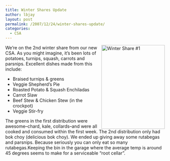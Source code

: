 ```yaml
---
title: Winter Shares Update
author: lbjay
layout: post
permalink: /2007/12/24/winter-shares-update/
categories:
  - CSA
---
```

<abbr class="unapi-id" title=""><!-- &nbsp; --></abbr> 

<a rel="lightbox" href="http://www.f00die.com/wp-content/uploads/2007/12/2051351230_0fb4d5282f.jpg" title="Winter Share #1"><img src="http://www.f00die.com/wp-content/uploads/2007/12/2051351230_0fb4d5282f.jpg" title="Winter Share #1" alt="Winter Share #1" align="right" height="266" width="200" /></a>We&#8217;re on the 2nd winter share from our new CSA. As you might imagine, it&#8217;s been lots of potatoes, turnips, squash, carrots and parsnips. Excellent dishes made from this include:

  * Braised turnips & greens
  * Veggie Shepherd&#8217;s Pie
  * Roasted Potato & Squash Enchiladas
  * Carrot Slaw
  * Beef Stew & Chicken Stew (in the crockpot)
  * Veggie Stir-fry

The greens in the first distribution were awesome&#8211;chard, kale, collards&#8211;and were all cooked and consumed within the first week. The 2nd distribution only had bok choy (delicious bok choy). We ended up giving away some rutabegas and parsnips. Because seriously you can only eat so many rutabegas.Keeping the bin in the garage where the average temp is around 45 degrees seems to make for a serviceable &#8220;root cellar&#8221;.